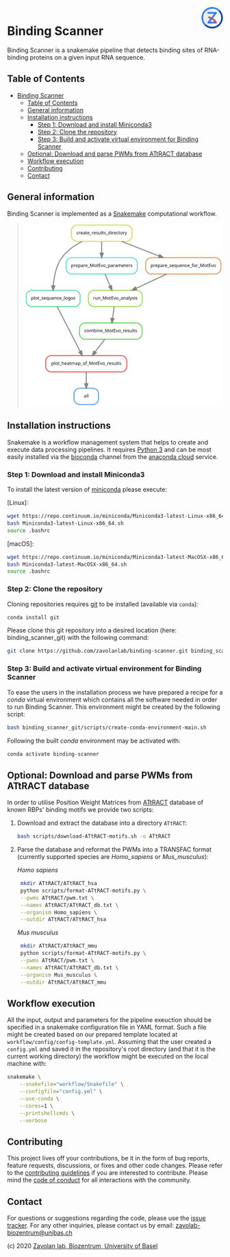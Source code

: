 <img align="right" width="50" height="50" src="images/logo.128px.png">

# Binding Scanner

Binding Scanner is a snakemake pipeline that detects binding sites of RNA-binding proteins on a given input RNA sequence.

## Table of Contents

- [Binding Scanner](#binding-scanner)
  - [Table of Contents](#table-of-contents)
  - [General information](#general-information)
  - [Installation instructions](#installation-instructions)
    - [Step 1: Download and install Miniconda3](#step-1-download-and-install-miniconda3)
    - [Step 2: Clone the repository](#step-2-clone-the-repository)
    - [Step 3: Build and activate virtual environment for Binding Scanner](#step-3-build-and-activate-virtual-environment-for-binding-scanner)
  - [Optional: Download and parse PWMs from ATtRACT database](#optional-download-and-parse-pwms-from-attract-database)
  - [Workflow execution](#workflow-execution)
  - [Contributing](#contributing)
  - [Contact](#contact)

## General information

Binding Scanner is implemented as a [Snakemake] computational workflow.

> ![rule_graph][rule-graph]

## Installation instructions

Snakemake is a workflow management system that helps to create and execute data processing pipelines. It requires [Python 3] and can be most easily installed via the [bioconda] channel from the [anaconda cloud] service.

### Step 1: Download and install Miniconda3

To install the latest version of [miniconda] please execute:  
  
[Linux]:
```bash
wget https://repo.continuum.io/miniconda/Miniconda3-latest-Linux-x86_64.sh
bash Miniconda3-latest-Linux-x86_64.sh
source .bashrc
```

[macOS]:
```bash
wget https://repo.continuum.io/miniconda/Miniconda3-latest-MacOSX-x86_64.sh
bash Miniconda3-latest-MacOSX-x86_64.sh
source .bashrc
```

### Step 2: Clone the repository

Cloning repositories requires [git] to be installed (available via `conda`): 

```bash
conda install git
```

Please clone this git repository into a desired location (here: binding_scanner_git) with the following command:

```bash
git clone https://github.com/zavolanlab/binding-scanner.git binding_scanner_git
```

### Step 3: Build and activate virtual environment for Binding Scanner

To ease the users in the installation process we have prepared a recipe for a *conda* virtual environment which contains all the software needed in order to run Binding Scanner. This environment might be created by the following script:

```bash
bash binding_scanner_git/scripts/create-conda-environment-main.sh
```

Following the built *conda* environment may be activated with:

```bash
conda activate binding-scanner
```

## Optional: Download and parse PWMs from ATtRACT database

In order to utilise Position Weight Matrices from  [ATtRACT] database of known RBPs' binding motifs we provide two scripts:

1. Download and extract the database into a directory `ATtRACT`:
   ```bash
   bash scripts/download-ATtRACT-motifs.sh -o ATtRACT
   ```
2. Parse the database and reformat the PWMs into a TRANSFAC format (currently supported species are *Homo_sapiens* or *Mus_musculus*):
   
   *Homo sapiens*
   ```bash
    mkdir ATtRACT/ATtRACT_hsa
    python scripts/format-ATtRACT-motifs.py \
    --pwms ATtRACT/pwm.txt \
    --names ATtRACT/ATtRACT_db.txt \
    --organism Homo_sapiens \
    --outdir ATtRACT/ATtRACT_hsa
   ```

   *Mus musculus*
   ```bash
    mkdir ATtRACT/ATtRACT_mmu
    python scripts/format-ATtRACT-motifs.py \
    --pwms ATtRACT/pwm.txt \
    --names ATtRACT/ATtRACT_db.txt \
    --organism Mus_musculus \
    --outdir ATtRACT/ATtRACT_mmu
   ```

## Workflow execution

All the input, output and parameters for the pipeline exeuction should be specified in a snakemake configuration file in YAML format. Such a file might be created based on our prepared template located at `workflow/config/config-template.yml`. Assuming that the user created a `config.yml` and saved it in the repository's root directory (and that it is the current working directory) the workflow might be executed on the local machine with:
```bash
snakemake \
    --snakefile="workflow/Snakefile" \
    --configfile="config.yml" \
    --use-conda \
    --cores=1 \
    --printshellcmds \
    --verbose
```

## Contributing

This project lives off your contributions, be it in the form of bug reports,
feature requests, discussions, or fixes and other code changes. Please refer
to the [contributing guidelines](CONTRIBUTING.md) if you are interested to
contribute. Please mind the [code of conduct](CODE_OF_CONDUCT.md) for all
interactions with the community.

## Contact

For questions or suggestions regarding the code, please use the
[issue tracker][res-issue-tracker]. For any other inquiries, please contact us
by email: <zavolab-biozentrum@unibas.ch>

(c) 2020 [Zavolan lab, Biozentrum, University of Basel][res-zavolab]


[Snakemake]: https://snakemake.readthedocs.io/en/stable/
[rule-graph]: images/rulegraph.svg
[Python 3]: https://www.python.org/download/releases/3.0/
[bioconda]: https://bioconda.github.io/
[anaconda cloud]: https://anaconda.org/
[miniconda]: https://docs.conda.io/en/latest/miniconda.html
[git]: https://git-scm.com/
[ATtRACT]: https://attract.cnic.es/index
[res-issue-tracker]: <https://github.com/zavolanlab/binding-scanner/issues>
[res-zavolab]: <https://zavolan.biozentrum.unibas.ch/>
